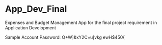 # App_Dev_Final
Expenses and Budget Management App for the final project requirement in Application Development

Sample Account Password:
Q+W]&xY2C=u[vkg
ewH$450{